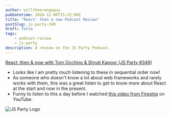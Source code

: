 ```yaml
---
author: willtheorangeguy
pubDatetime: 2024-12-06T15:22:00Z
title: "React: then & now Podcast Review"
postSlug: js-party-349
draft: false
tags:
    - podcast-review
    - js-party
description: A review on the JS Party Podcast.
---
```


[React: then & now with Tom Occhino & Shruti Kapoor (JS Party #349)](https://changelog.com/jsparty/349)

-   Looks like I am pretty much listening to these in sequential order now!
-   As someone who doesn't know a lot about web frameworks and rarely works with them, this was a great listen to get to know more about React at the start and now in the present.
-   Funny to listen to this a day before I watched [this video from Fireship](https://youtu.be/cuHDQhDhvPE?si=UthL3_VGdWSxqsHX) on YouTube.

![JS Party Logo](https://is1-ssl.mzstatic.com/image/thumb/Podcasts113/v4/8e/31/88/8e318808-56a6-b897-6f98-71cf214b54a3/mza_7508458937281322007.png/300x300bb.webp)
